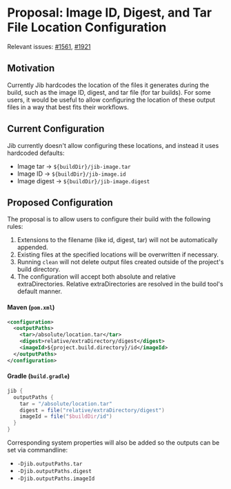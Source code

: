 # Proposal: Image ID, Digest, and Tar File Location Configuration

Relevant issues: [#1561](https://github.com/GoogleContainerTools/jib/issues/1561), [#1921](https://github.com/GoogleContainerTools/jib/pull/1921)

## Motivation

Currently Jib hardcodes the location of the files it generates during the build, such as the image ID, digest,
and tar file (for tar builds). For some users, it would be useful to allow configuring the location of these
output files in a way that best fits their workflows.

## Current Configuration

Jib currently doesn't allow configuring these locations, and instead it uses hardcoded defaults:

- Image tar -> `${buildDir}/jib-image.tar`
- Image ID -> `${buildDir}/jib-image.id`
- Image digest -> `${buildDir}/jib-image.digest`

## Proposed Configuration

The proposal is to allow users to configure their build with the following rules:
1. Extensions to the filename (like id, digest, tar) will not be automatically appended.
1. Existing files at the specified locations will be overwritten if necessary.
1. Running `clean` will not delete output files created outside of the project's build directory.
1. The configuration will accept both absolute and relative extraDirectories. Relative extraDirectories are resolved in the build tool's default manner.

#### Maven (`pom.xml`)
```xml
<configuration>
  <outputPaths>
    <tar>/absolute/location.tar</tar>
    <digest>relative/extraDirectory/digest</digest>
    <imageId>${project.build.directory}/id</imageId>
  </outputPaths>
</configuration>
```

#### Gradle (`build.gradle`)
```groovy
jib {
  outputPaths {
    tar = "/absolute/location.tar"
    digest = file("relative/extraDirectory/digest")
    imageId = file("$buildDir/id")
  }
}
```

Corresponding system properties will also be added so the outputs can be set via commandline:
* `-Djib.outputPaths.tar`
* `-Djib.outputPaths.digest`
* `-Djib.outputPaths.imageId`